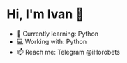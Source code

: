 # Hi, I'm Ivan 👋
- 🌱 Currently learning: Python
- 💻 Working with: Python
- 📫 Reach me: Telegram @iHorobets
